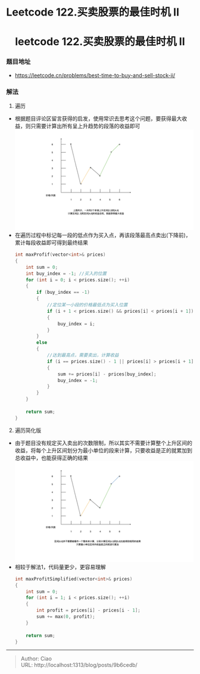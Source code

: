 # Leetcode 122.买卖股票的最佳时机 II


<!--more-->

<h1 align="center">leetcode 122.买卖股票的最佳时机 II</h1>

### 题目地址
  * https://leetcode.cn/problems/best-time-to-buy-and-sell-stock-ii/

### 解法
  1. 遍历
  * 根据题目评论区留言获得的启发，使用常识去思考这个问题，要获得最大收益，则只需要计算出所有呈上升趋势的段落的收益即可
    ![](./p1.png)
  * 在遍历过程中标记每一段的低点作为买入点，再该段落最高点卖出(下降前)，累计每段收益即可得到最终结果
    ```C++
    int maxProfif(vector<int>& prices)
    {
        int sum = 0;
        int buy_index = -1; //买入的位置
        for (int i = 0; i < prices.size(); ++i)
        {
            if (buy_index == -1)
            {
                //定位某一小段的价格最低点为买入位置
                if (i + 1 < prices.size() && prices[i] < prices[i + 1])
                {
                    buy_index = i;
                }
            }
            else
            {
                //达到最高点，需要卖出，计算收益
                if (i == prices.size() - 1 || prices[i] > prices[i + 1])
                {
                    sum += prices[i] - prices[buy_index];
                    buy_index = -1;
                }
            }
        }

        return sum;
    }
    ```
  
  2. 遍历简化版
  * 由于题目没有规定买入卖出的次数限制，所以其实不需要计算整个上升区间的收益，将每个上升区间划分为最小单位的段来计算，只要收益是正的就累加到总收益中，也能获得正确的结果
    ![](./p2.png)
  * 相较于解法1，代码量更少，更容易理解
    ```C++
    int maxProfitSimplified(vector<int>& prices) 
    {
        int sum = 0;
        for (int i = 1; i < prices.size(); ++i)
        {
            int profit = prices[i] - prices[i - 1];
            sum += max(0, profit);
        }

        return sum;
    }
    ```
    

---

> Author: Ciao  
> URL: http://localhost:1313/blog/posts/9b6cedb/  

